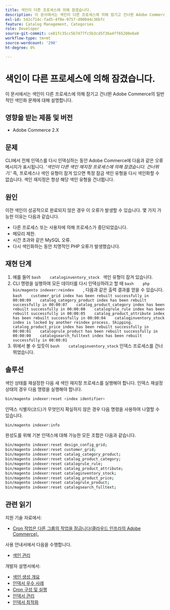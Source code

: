 ```yaml
---
title: 색인이 다른 프로세스에 의해 잠겼습니다.
description: 이 문서에서는 색인이 다른 프로세스에 의해 잠기고 건너뛴 Adobe Commerce의 일반적인 색인화 문제에 대해 설명합니다.
exl-id: 542c714c-fad5-4f0e-9757-d90044c36bfc
feature: Catalog Management, Categories
role: Developer
source-git-commit: ce81fc35cc5b7477fc5b3cd5f36a4ff65280e6a0
workflow-type: tm+mt
source-wordcount: '298'
ht-degree: 0%

---
```


# 색인이 다른 프로세스에 의해 잠겼습니다.

이 문서에서는 색인이 다른 프로세스에 의해 잠기고 건너뛴 Adobe Commerce의 일반적인 색인화 문제에 대해 설명합니다.

## 영향을 받는 제품 및 버전

* Adobe Commerce 2.X

## 문제

CLI에서 전체 인덱스를 다시 인덱싱하는 동안 Adobe Commerce에 다음과 같은 오류 메시지가 표시됩니다. *&#39;색인이 다른 색인 재지정 프로세스에 의해 잠겼습니다. 건너뛰기.&#39;* 즉, 프로세스나 색인 유형이 잠겨 있으면 특정 잠금 색인 유형을 다시 색인화할 수 없습니다. 색인 재지정은 항상 해당 색인 유형을 건너뜁니다.

## 원인

이전 색인이 성공적으로 완료되지 않은 경우 이 오류가 발생할 수 있습니다. 몇 가지 가능한 이유는 다음과 같습니다.

* 다른 프로세스 또는 사용자에 의해 프로세스가 중단되었습니다.
* 메모리 제한.
* 시간 초과와 같은 MySQL 오류.
* 다시 색인화하는 동안 치명적인 PHP 오류가 발생했습니다.

## 재현 단계

1. 예를 들어    ```bash    cataloginventory_stock ```    색인 유형이 잠겨 있습니다.
1. CLI 명령을 실행하여 모든 데이터를 다시 인덱싱하려고 할 때    ```bash    php bin/magento indexer:reindex    ```, 다음과 같은 출력 결과를 얻을 수 있습니다.    ```bash    customer_grid index has been rebuilt successfully in 00:00:09    catalog_category_product index has been rebuilt successfully in 00:00:07    catalog_product_category index has been rebuilt successfully in 00:00:00    catalogrule_rule index has been rebuilt successfully in 00:00:05    catalog_product_attribute index has been rebuilt successfully in 00:00:04    cataloginventory_stock index is locked by another reindex process. Skipping.    catalog_product_price index has been rebuilt successfully in 00:00:01    catalogrule_product has been rebuilt successfully in 00:00:00    catalogsearch_fulltext index has been rebuilt successfully in 00:00:01    ```
1. 위에서 볼 수 있듯이    ```bash    cataloginventory_stock```    인덱스 프로세스를 건너뛰었습니다.


## 솔루션

색인 상태를 재설정한 다음 새 색인 재지정 프로세스를 실행해야 합니다. 인덱스 재설정 상태의 경우 다음 명령을 실행해야 합니다.

```bash
bin/magento indexer:reset <index identifier>
```

인덱스 식별자(코드)가 무엇인지 확실하지 않은 경우 다음 명령을 사용하여 나열할 수 있습니다.

```bash
bin/magento indexer:info
```

완성도를 위해 기본 인덱스에 대해 가능한 모든 조합은 다음과 같습니다.

```bash
bin/magento indexer:reset design_config_grid;
bin/magento indexer:reset customer_grid;
bin/magento indexer:reset catalog_category_product;
bin/magento indexer:reset catalog_product_category;
bin/magento indexer:reset catalogrule_rule;
bin/magento indexer:reset catalog_product_attribute;
bin/magento indexer:reset cataloginventory_stock;
bin/magento indexer:reset catalog_product_price;
bin/magento indexer:reset catalogrule_product;
bin/magento indexer:reset catalogsearch_fulltext;
```


## 관련 읽기

지원 기술 자료에서:

* [Cron 작업은 다른 그룹의 작업을 잠급니다(클라우드 인프라의 Adobe Commerce).](/help/troubleshooting/miscellaneous/cron-tasks-lock-tasks-from-other-groups.md)

사용 안내서에서 다음을 수행합니다.

* [색인 관리](https://docs.magento.com/user-guide/system/index-management.html?itm_source=merchdocs&amp;itm_medium=search_page&amp;itm_campaign=federated_search&amp;itm_term=reindexing)

개발자 설명서에서:

* [색인 생성 개요](https://devdocs.magento.com/guides/v2.3/extension-dev-guide/indexing.html)
* [인덱서 우수 사례](https://devdocs.magento.com/guides/v2.3/performance-best-practices/configuration.html#indexers)
* [Cron 구성 및 실행](https://devdocs.magento.com/guides/v2.3/config-guide/cli/config-cli-subcommands-cron.html)
* [인덱서 관리](https://devdocs.magento.com/guides/v2.3/config-guide/cli/config-cli-subcommands-index.html)
* [인덱서 최적화](https://devdocs.magento.com/guides/v2.3/extension-dev-guide/indexer-batch.html)
